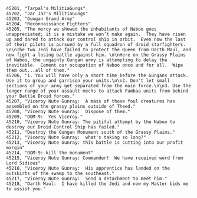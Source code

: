 ﻿```text
45201, "Tarpal's MilitiaGungs"
45202, "Jar Jar's MilitiaGungs"
45203, "Gungan Grand Army"
45204, "Reconnaissance Fighters"
45205, "The mercy we showed the inhabitants of Naboo goes unappreciated; it is a mistake we won’t make again.  They have risen up and dared to attack our control ship in orbit.  Even now the last of their pilots is pursued by a full squadron of droid starfighters. \n\nThe two Jedi have failed to protect the Queen from Darth Maul, and now fight a losing battle against him. \n\nHere on the Grassy Plains of Naboo, the ungainly Gungan army is attempting to delay the inevitable.  Cement our occupation of Naboo once and for all.  Wipe them out...all of them."
45206, "1. You will have only a short time before the Gungans attack.  Use it to group and garrison your units.\n\n2. Don't let small sections of your army get separated from the main force.\n\n3. Use the longer range of your assault mechs to attack Fambaa units from behind your Battle Droid forces."
45207, "Viceroy Nute Gunray:  A mass of those foul creatures has assembled on the grassy plains outside of Theed."
45208, "Viceroy Nute Gunray:  Dispose of them."
45209, "OOM-9:  Yes Viceroy."
45210, "Viceroy Nute Gunray: The pitiful attempt by the Naboo to destroy our Droid Control Ship has failed."
45211, "Destroy the Gungan Monument south of the Grassy Plains."
45212, "Viceroy Nute Gunray:  what's taking so long?"
45213, "Viceroy Nute Gunray: this battle is cutting into our profit margin"
45214, "OOM-9: kill the monument"
45215, "Viceroy Nute Gunray: Commander!  We have received word from Lord Sidious"
45216, "Viceroy Nute Gunray:  His apprentice has landed on the outskirts of the swamp to the southeast."
45217, "Viceroy Nute Gunray:  Send a detachment to meet him."
45218, "Darth Maul:  I have killed the Jedi and now my Master bids me to assist you."
```
